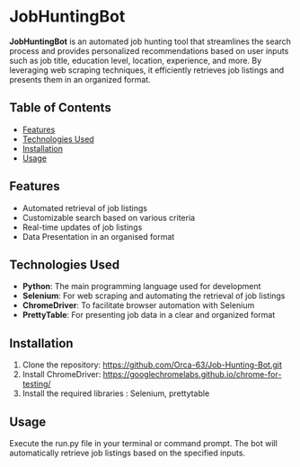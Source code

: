 # JobHuntingBot

**JobHuntingBot** is an automated job hunting tool that streamlines the search process and provides personalized recommendations based on user inputs such as job title, education level, location, experience, and more. By leveraging web scraping techniques, it efficiently retrieves job listings and presents them in an organized format.

## Table of Contents
- [Features](#Features)
- [Technologies Used](#Technologies-used)
- [Installation](#Installation)
- [Usage](#Usage)


## Features
- Automated retrieval of job listings
- Customizable search based on various criteria
- Real-time updates of job listings
- Data Presentation in an organised format 

## Technologies Used
- **Python**: The main programming language used for development
- **Selenium**: For web scraping and automating the retrieval of job listings
- **ChromeDriver**: To facilitate browser automation with Selenium
- **PrettyTable**: For presenting job data in a clear and organized format

## Installation
1. Clone the repository:
   https://github.com/Orca-63/Job-Hunting-Bot.git
2. Install ChromeDriver:
   https://googlechromelabs.github.io/chrome-for-testing/
3. Install the required libraries : Selenium, prettytable      

## Usage
Execute the run.py file in your terminal or command prompt. The bot will automatically retrieve job listings based on the specified inputs.
